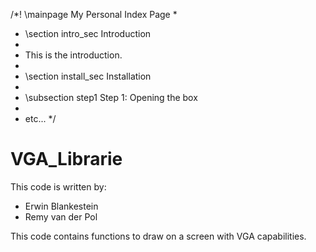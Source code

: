 /*! \mainpage My Personal Index Page
 *
 * \section intro_sec Introduction
 *
 * This is the introduction.
 *
 * \section install_sec Installation
 *
 * \subsection step1 Step 1: Opening the box
 *
 * etc...
 */
# VGA_Librarie

This code is written by:

 - Erwin Blankestein
 - Remy van der Pol

This code contains functions to draw on a screen with VGA capabilities.

